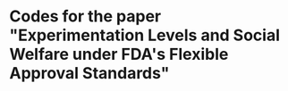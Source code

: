 # Codes for the paper "Experimentation Levels and Social Welfare under FDA's Flexible Approval Standards"
 
